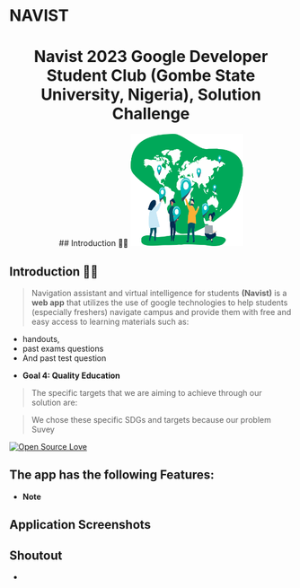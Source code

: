 # NAVIST
<h1 align="center"> Navist 2023 Google Developer Student Club (Gombe State University, Nigeria), Solution Challenge</h1>
<p align="center">
## Introduction 🙋‍♂️
  <img src="./public/assets/img/logo.svg" width="200" height="200" />

## Introduction 🙋‍♂️
> Navigation assistant and virtual intelligence for students **(Navist)** is a **web app** that utilizes the use of google technologies to help students (especially freshers) navigate campus and provide them with free and easy access to learning materials such as: 
- handouts, 
- past exams questions 
- And past test question

* **Goal 4: Quality Education** 

> The specific targets that we are aiming to achieve through our solution are:


> We chose these specific SDGs and targets because our problem Suvey

[![Open Source Love](https://badges.frapsoft.com/os/v1/open-source.svg?v=102)](https://opensource.org/licenses/Apache-2.0)

## The app has the following Features:

* **Note** 

## Application Screenshots

<!-- | Login with Google  | Home Page | Market Place |
| ------------- | ------------- | ------------- |
| ![login](screenshot/1.jpg)  | ![home page](screenshot/2.jpg)  | ![market place](screenshot/3.jpg)  |

| Sell a Product  | Training | Forum |
| ------------- | ------------- | ------------- |
| ![sell a product](screenshot/4.jpg)  | ![training](screenshot/5.jpg)  | ![forum](screenshot/6.jpg)  |

| Loans  | Keep Notes | Weather |
| ------------- | ------------- | ------------- |
| ![loans](screenshot/7.jpg)  | ![notes](screenshot/8.jpg)  | ![weather](screenshot/9.jpg)  | -->

## Shoutout
* 

